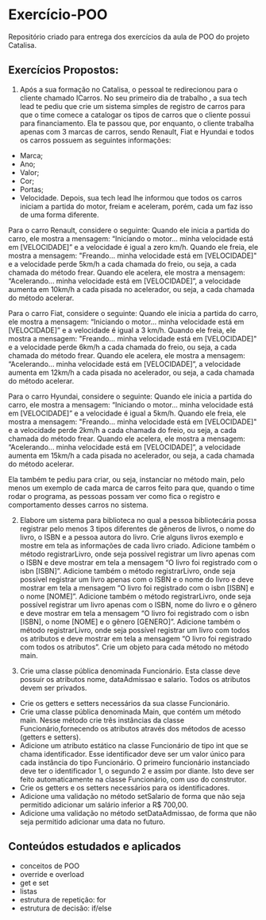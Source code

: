 # Exercício-POO
Repositório criado para entrega dos exercícios da aula de POO do projeto Catalisa.

## Exercícios Propostos:
1. Após a sua formação no Catalisa, o pessoal te redirecionou para o cliente
chamado ICarros. No seu primeiro dia de trabalho , a sua tech lead te pediu que
crie um sistema simples de registro de carros para que o time comece a catalogar
os tipos de carros que o cliente possui para financiamento. Ela te passou que, por
enquanto, o cliente trabalha apenas com 3 marcas de carros, sendo Renault, Fiat e
Hyundai e todos os carros possuem as seguintes informações:
- Marca;
- Ano;
- Valor;
- Cor;
- Portas;
- Velocidade.
Depois, sua tech lead lhe informou que todos os carros iniciam a partida do motor,
freiam e aceleram, porém, cada um faz isso de uma forma diferente.

Para o carro Renault, considere o seguinte:
Quando ele inicia a partida do carro, ele mostra a mensagem: “Iniciando o motor...
minha velocidade está em [VELOCIDADE]” e a velocidade é igual a zero km/h.
Quando ele freia, ele mostra a mensagem: "Freando... minha velocidade está em
[VELOCIDADE]" e a velocidade perde 5km/h a cada chamada do freio, ou seja, a
cada chamada do método frear.
Quando ele acelera, ele mostra a mensagem: “Acelerando... minha velocidade está
em [VELOCIDADE]”, a velocidade aumenta em 10km/h a cada pisada no
acelerador, ou seja, a cada chamada do método acelerar.

Para o carro Fiat, considere o seguinte:
Quando ele inicia a partida do carro, ele mostra a mensagem: “Iniciando o motor...
minha velocidade está em [VELOCIDADE]” e a velocidade é igual a 3 km/h.
Quando ele freia, ele mostra a mensagem: "Freando... minha velocidade está em
[VELOCIDADE]" e a velocidade perde 6km/h a cada chamada do freio, ou seja, a cada chamada do método frear.
Quando ele acelera, ele mostra a mensagem: “Acelerando... minha velocidade está
em [VELOCIDADE]”, a velocidade aumenta em 12km/h a cada pisada no
acelerador, ou seja, a cada chamada do método acelerar.

Para o carro Hyundai, considere o seguinte:
Quando ele inicia a partida do carro, ele mostra a mensagem: “Iniciando o motor...
minha velocidade está em [VELOCIDADE]” e a velocidade é igual a 5km/h.
Quando ele freia, ele mostra a mensagem: "Freando... minha velocidade está em
[VELOCIDADE]" e a velocidade perde 2km/h a cada chamada do freio, ou seja, a
cada chamada do método frear.
Quando ele acelera, ele mostra a mensagem: “Acelerando... minha velocidade está
em [VELOCIDADE]”, a velocidade aumenta em 15km/h a cada pisada no
acelerador, ou seja, a cada chamada do método acelerar.

Ela também te pediu para criar, ou seja, instanciar no método main, pelo menos um
exemplo de cada marca de carros feito para que, quando o time rodar o programa,
as pessoas possam ver como fica o registro e comportamento desses carros no
sistema.

2. Elabore um sistema para biblioteca no qual a pessoa bibliotecária possa registrar
pelo menos 3 tipos diferentes de gêneros de livros, o nome do livro, o ISBN e a
pessoa autora do livro. Crie alguns livros exemplo e mostre em tela as informações
de cada livro criado.
Adicione também o método registrarLivro, onde seja possível registrar um livro
apenas com o ISBN e deve mostrar em tela a mensagem “O livro foi registrado
com o isbn [ISBN]”.
Adicione também o método registrarLivro, onde seja possível registrar um livro
apenas com o ISBN e o nome do livro e deve mostrar em tela a mensagem “O livro
foi registrado com o isbn [ISBN] e o nome [NOME]”.
Adicione também o método registrarLivro, onde seja possível registrar um livro
apenas com o ISBN, nome do livro e o gênero e deve mostrar em tela a mensagem “O livro foi registrado com o isbn [ISBN], o nome [NOME] e o gênero
[GENERO]”.
Adicione também o método registrarLivro, onde seja possível registrar um livro com
todos os atributos e deve mostrar em tela a mensagem “O livro foi registrado com
todos os atributos”.
Crie um objeto para cada método no método main.

3. Crie uma classe pública denominada Funcionário. Esta classe deve possuir os
atributos nome, dataAdmissao e salario. Todos os atributos devem ser privados.
- Crie os getters e setters necessários da sua classe Funcionário.
- Crie uma classe pública denominada Main, que contém um método main. Nesse
método crie três instâncias da classe Funcionário,fornecendo os atributos através
dos métodos de acesso (getters e setters).
- Adicione um atributo estático na classe Funcionário de tipo int que se chama
identificador. Esse identificador deve ser um valor único para cada instância do tipo
Funcionário. O primeiro funcionário instanciado deve ter o identificador 1, o
segundo 2 e assim por diante. Isto deve ser feito automaticamente na classe
Funcionário, com uso do construtor.
- Crie os getters e os setters necessários para os identificadores.
- Adicione uma validação no método setSalario de forma que não seja permitido
adicionar um salário inferior a R$ 700,00.
- Adicione uma validação no método setDataAdmissao, de forma que não seja
permitido adicionar uma data no futuro.

## Conteúdos estudados e aplicados
- conceitos de POO
- override e overload
- get e set
- listas
- estrutura de repetição: for
- estrutura de decisão: if/else
